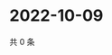 # 2022-10-09

共 0 条

<!-- BEGIN WEIBO -->
<!-- 最后更新时间 Sun Oct 09 2022 18:02:30 GMT+0800 (China Standard Time) -->

<!-- END WEIBO -->
